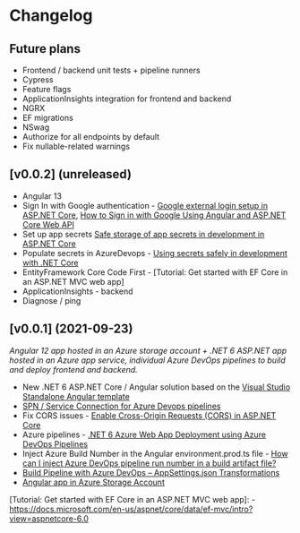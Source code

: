 # Changelog

## Future plans
- Frontend / backend unit tests + pipeline runners
- Cypress
- Feature flags
- ApplicationInsights integration for frontend and backend
- NGRX
- EF migrations
- NSwag
- Authorize for all endpoints by default
- Fix nullable-related warnings

## [v0.0.2] (unreleased)
- Angular 13 
- Sign In with Google authentication - [Google external login setup in ASP.NET Core], [How to Sign in with Google Using Angular and ASP.NET Core Web API]
- Set up app secrets [Safe storage of app secrets in development in ASP.NET Core]
- Populate secrets in AzureDevops - [Using secrets safely in development with .NET Core]
- EntityFramework Core Code First - [Tutorial: Get started with EF Core in an ASP.NET MVC web app]
- ApplicationInsights - backend
- Diagnose / ping

## [v0.0.1] (2021-09-23)
*Angular 12 app hosted in an Azure storage account + .NET 6 ASP.NET app hosted in an Azure app service, individual Azure DevOps pipelines to build and deploy frontend and backend.*

- New .NET 6 ASP.NET Core / Angular solution based on the [Visual Studio Standalone Angular template]
- [SPN / Service Connection for Azure Devops pipelines]
- Fix CORS issues - [Enable Cross-Origin Requests (CORS) in ASP.NET Core]
- Azure pipelines - [.NET 6 Azure Web App Deployment using Azure DevOps Pipelines]
- Inject Azure Build Number in the Angular environment.prod.ts file - [How can I inject Azure DevOps pipeline run number in a build artifact file?]
- [Build Pipeline with Azure DevOps – AppSettings.json Transformations] 
- [Angular app in Azure Storage Account]





[0.0.1]: https://github.com/dopoto/TheMenu/releases/tag/0.0.1
[0.0.2]: https://github.com/dopoto/TheMenu/compare/0.0.1...0.0.2


[Visual Studio Standalone Angular template]: https://docs.microsoft.com/en-us/visualstudio/javascript/tutorial-asp-net-core-with-angular?view=vs-2022
[SPN / Service Connection for Azure Devops pipelines]: https://subhankarsarkar.com/simple-way-to-create-spn-and-service-connection-for-azure-devops-pipelines/
[Enable Cross-Origin Requests (CORS) in ASP.NET Core]: https://docs.microsoft.com/en-us/aspnet/core/security/cors?view=aspnetcore-6.0
[.NET 6 Azure Web App Deployment using Azure DevOps Pipelines]: https://subhankarsarkar.com/dot-net6-azure-web-app-deployment-using-azure-devops-pipeline/
[How can I inject Azure DevOps pipeline run number in a build artifact file?]: https://stackoverflow.com/questions/69278412/how-can-i-inject-azure-devops-pipeline-run-number-in-a-build-artifact-file
[Angular app in Azure Storage Account]: https://ppolyzos.com/2019/01/18/publish-an-angular-web-app-to-azure-using-github-azuredevops-azure-storage-account/
[Build Pipeline with Azure DevOps – AppSettings.json Transformations]: https://adilraza.ie/2-build-pipeline-with-azure-devops-appsettings-json-transformations/
[Google external login setup in ASP.NET Core]: https://docs.microsoft.com/en-us/aspnet/core/security/authentication/social/google-logins?view=aspnetcore-5.0
[How to Sign in with Google Using Angular and ASP.NET Core Web API]: https://code-maze.com/how-to-sign-in-with-google-angular-aspnet-webapi/
[Safe storage of app secrets in development in ASP.NET Core]: https://docs.microsoft.com/en-us/aspnet/core/security/app-secrets?view=aspnetcore-6.0&tabs=windows#enable-secret-storage
[Using secrets safely in development with .NET Core]: https://samlearnsazure.blog/2020/06/17/using-secrets-safely-in-development-with-net-core/
[Tutorial: Get started with EF Core in an ASP.NET MVC web app]: - https://docs.microsoft.com/en-us/aspnet/core/data/ef-mvc/intro?view=aspnetcore-6.0